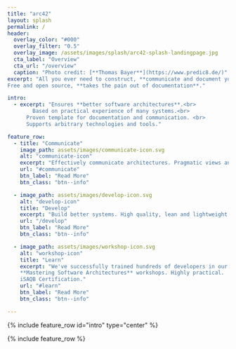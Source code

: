 ```yaml
---
title: "arc42"
layout: splash
permalink: /
header:
  overlay_color: "#000"
  overlay_filter: "0.5"
  overlay_image: /assets/images/splash/arc42-splash-landingpage.jpg
  cta_label: "Overview"
  cta_url: "/overview"
  caption: "Photo credit: [**Thomas Bayer**](https://www.predic8.de/)"
excerpt: "All you ever need to construct, **communicate and document your software architecture**. Proven, **practical and pragmatic**.
Free and open source, **takes the pain out of documentation**."

intro:
  - excerpt: "Ensures **better software architectures**.<br>
    	Based on practical experience of many systems.<br>
      Proven template for documentation and communication. <br>
      Supports arbitrary technologies and tools."

feature_row:
  - title: "Communicate"
    image_path: assets/images/communicate-icon.svg
    alt: "communicate-icon"
    excerpt: "Effectively communicate architectures. Pragmatic views and crosscutting concepts, compatible to IEEE 1471."
    url: "#communicate"
    btn_label: "Read More"
    btn_class: "btn--info"

  - image_path: assets/images/develop-icon.svg
    alt: "develop-icon"
    title: "Develop"
    excerpt: "Build better systems. High quality, lean and lightweight."
    url: "/develop"
    btn_label: "Read More"
    btn_class: "btn--info"

  - image_path: assets/images/workshop-icon.svg
    alt: "workshop-icon"
    title: "Learn"
    excerpt: "We've successfully trained hundreds of developers in our
    **Mastering Software Architectures** workshops. Highly practical.
    iSAQB Certification."
    url: "#learn"
    btn_label: "Read More"
    btn_class: "btn--info"

---
```


{% include feature_row id="intro" type="center" %}

{% include feature_row %}
